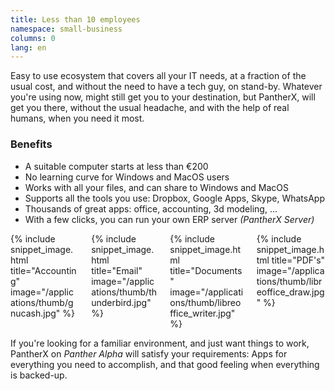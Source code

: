 ```yaml
---
title: Less than 10 employees
namespace: small-business
columns: 0
lang: en
---
```


Easy to use ecosystem that covers all your IT needs, at a fraction of the usual cost, and without the need to have a tech guy, on stand-by. Whatever you're using now, might still get you to your destination, but PantherX, will get you there, without the usual headache, and with the help of real humans, when you need it most.

### Benefits

- A suitable computer starts at less than €200
- No learning curve for Windows and MacOS users
- Works with all your files, and can share to Windows and MacOS
- Supports all the tools you use: Dropbox, Google Apps, Skype, WhatsApp
- Thousands of great apps: office, accounting, 3d modeling, ...
- With a few clicks, you can run your own ERP server _(PantherX Server)_

<div class="columns">
  <div class="column">
    {% include snippet_image.html title="Accounting" image="/applications/thumb/gnucash.jpg" %}
  </div>
  <div class="column">
    {% include snippet_image.html title="Email" image="/applications/thumb/thunderbird.jpg" %}
  </div>
  <div class="column">
    {% include snippet_image.html title="Documents" image="/applications/thumb/libreoffice_writer.jpg" %}
  </div>
  <div class="column">
    {% include snippet_image.html title="PDF's" image="/applications/thumb/libreoffice_draw.jpg" %}
  </div>
</div>

If you're looking for a familiar environment, and just want things to work, PantherX on _Panther Alpha_ will satisfy your requirements: Apps for everything you need to accomplish, and that good feeling when everything is backed-up.
